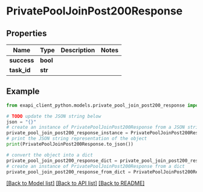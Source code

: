 # PrivatePoolJoinPost200Response


## Properties

Name | Type | Description | Notes
------------ | ------------- | ------------- | -------------
**success** | **bool** |  | 
**task_id** | **str** |  | 

## Example

```python
from exapi_client_python.models.private_pool_join_post200_response import PrivatePoolJoinPost200Response

# TODO update the JSON string below
json = "{}"
# create an instance of PrivatePoolJoinPost200Response from a JSON string
private_pool_join_post200_response_instance = PrivatePoolJoinPost200Response.from_json(json)
# print the JSON string representation of the object
print(PrivatePoolJoinPost200Response.to_json())

# convert the object into a dict
private_pool_join_post200_response_dict = private_pool_join_post200_response_instance.to_dict()
# create an instance of PrivatePoolJoinPost200Response from a dict
private_pool_join_post200_response_from_dict = PrivatePoolJoinPost200Response.from_dict(private_pool_join_post200_response_dict)
```
[[Back to Model list]](../README.md#documentation-for-models) [[Back to API list]](../README.md#documentation-for-api-endpoints) [[Back to README]](../README.md)


